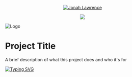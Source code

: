<p align="center">
  <a href="https://github.com/renatosoca">
    <img src="https://user-images.githubusercontent.com/20955511/199138068-0a7b7b75-a024-4f00-803f-30a19c5d1b2d.png" alt="Jonah Lawrence" /></a>
</p>

<p align="center">
  <!-- Typing SVG by DenverCoder1 - https://github.com/DenverCoder1/readme-typing-svg -->
  <a href="https://github.com/DenverCoder1/readme-typing-svg">
    <img src="https://readme-typing-svg.demolab.com/?lines=Full-stack%20web%20and%20app%20developer;Experienced%20UI%2FUX%20Designer;10%2B%20years%20of%20coding%20experience;Always%20learning%20new%20things&font=Fira%20Code&center=true&width=440&height=45&color=f75c7e&vCenter=true&pause=1000&size=22" /></a>
</p>

![Logo](https://media.giphy.com/media/jdPMeyv9rn0hZHh8n9/giphy.gif)


# Project Title

A brief description of what this project does and who it's for

[![Typing SVG](https://readme-typing-svg.demolab.com?font=Fira+Code&pause=1000&center=true&width=435&lines=Ingeniero+de+Sistemas;Desarrollador+Full+Stack;Desarrollador+Mobile)](https://git.io/typing-svg)
